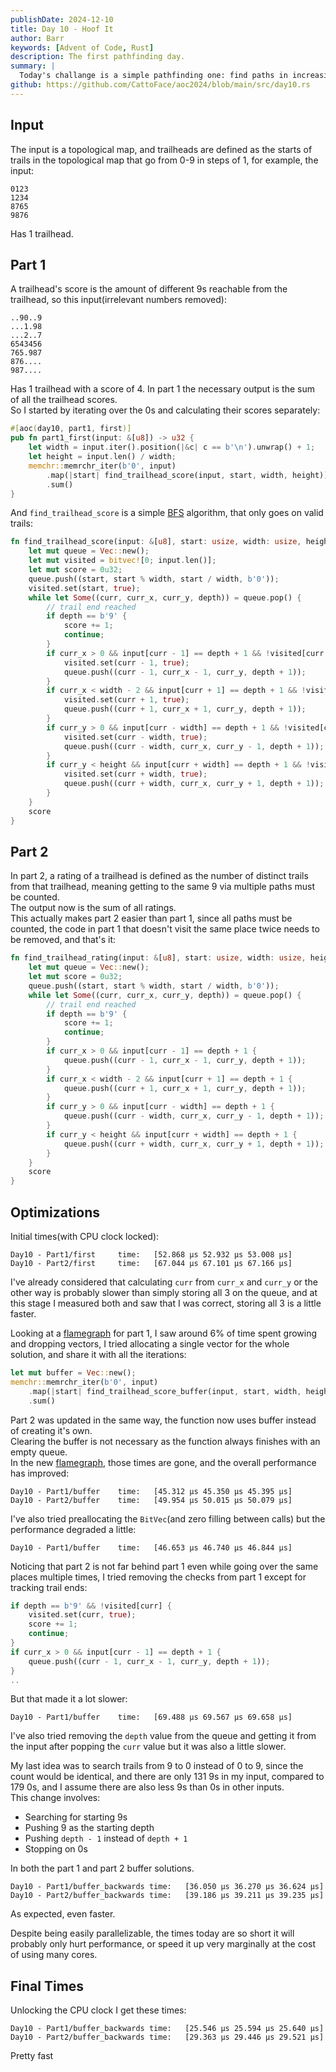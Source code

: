```yaml
---
publishDate: 2024-12-10
title: Day 10 - Hoof It
author: Barr
keywords: [Advent of Code, Rust]
description: The first pathfinding day.
summary: |
  Today's challange is a simple pathfinding one: find paths in increasing heights on a topological map.
github: https://github.com/CattoFace/aoc2024/blob/main/src/day10.rs
---
```

## Input
The input is a topological map, and trailheads are defined as the starts of trails in the topological map that go from 0-9 in steps of 1, for example, the input:
```
0123
1234
8765
9876
```
Has 1 trailhead.

## Part 1
A trailhead's score is the amount of different 9s reachable from the trailhead, so this input(irrelevant numbers removed):
```
..90..9
...1.98
...2..7
6543456
765.987
876....
987....

```
Has 1 trailhead with a score of 4.
In part 1 the necessary output is the sum of all the trailhead scores.  
So I started by iterating over the 0s and calculating their scores separately:
```rust
#[aoc(day10, part1, first)]
pub fn part1_first(input: &[u8]) -> u32 {
    let width = input.iter().position(|&c| c == b'\n').unwrap() + 1;
    let height = input.len() / width;
    memchr::memrchr_iter(b'0', input)
        .map(|start| find_trailhead_score(input, start, width, height))
        .sum()
}
```
And `find_trailhead_score` is a simple [BFS](https://en.wikipedia.org/wiki/Depth-first_search) algorithm, that only goes on valid trails:
```rust
fn find_trailhead_score(input: &[u8], start: usize, width: usize, height: usize) -> u32 {
    let mut queue = Vec::new();
    let mut visited = bitvec![0; input.len()];
    let mut score = 0u32;
    queue.push((start, start % width, start / width, b'0'));
    visited.set(start, true);
    while let Some((curr, curr_x, curr_y, depth)) = queue.pop() {
        // trail end reached
        if depth == b'9' {
            score += 1;
            continue;
        }
        if curr_x > 0 && input[curr - 1] == depth + 1 && !visited[curr - 1] {
            visited.set(curr - 1, true);
            queue.push((curr - 1, curr_x - 1, curr_y, depth + 1));
        }
        if curr_x < width - 2 && input[curr + 1] == depth + 1 && !visited[curr + 1] {
            visited.set(curr + 1, true);
            queue.push((curr + 1, curr_x + 1, curr_y, depth + 1));
        }
        if curr_y > 0 && input[curr - width] == depth + 1 && !visited[curr - width] {
            visited.set(curr - width, true);
            queue.push((curr - width, curr_x, curr_y - 1, depth + 1));
        }
        if curr_y < height && input[curr + width] == depth + 1 && !visited[curr + width] {
            visited.set(curr + width, true);
            queue.push((curr + width, curr_x, curr_y + 1, depth + 1));
        }
    }
    score
}
```

## Part 2
In part 2, a rating of a trailhead is defined as the number of distinct trails from that trailhead, meaning getting to the same 9 via multiple paths must be counted.  
The output now is the sum of all ratings.  
This actually makes part 2 easier than part 1, since all paths must be counted, the code in part 1 that doesn't visit the same place twice needs to be removed, and that's it:
```rust
fn find_trailhead_rating(input: &[u8], start: usize, width: usize, height: usize) -> u32 {
    let mut queue = Vec::new();
    let mut score = 0u32;
    queue.push((start, start % width, start / width, b'0'));
    while let Some((curr, curr_x, curr_y, depth)) = queue.pop() {
        // trail end reached
        if depth == b'9' {
            score += 1;
            continue;
        }
        if curr_x > 0 && input[curr - 1] == depth + 1 {
            queue.push((curr - 1, curr_x - 1, curr_y, depth + 1));
        }
        if curr_x < width - 2 && input[curr + 1] == depth + 1 {
            queue.push((curr + 1, curr_x + 1, curr_y, depth + 1));
        }
        if curr_y > 0 && input[curr - width] == depth + 1 {
            queue.push((curr - width, curr_x, curr_y - 1, depth + 1));
        }
        if curr_y < height && input[curr + width] == depth + 1 {
            queue.push((curr + width, curr_x, curr_y + 1, depth + 1));
        }
    }
    score
}
```

## Optimizations
Initial times(with CPU clock locked):
```
Day10 - Part1/first     time:   [52.868 µs 52.932 µs 53.008 µs]
Day10 - Part2/first     time:   [67.044 µs 67.101 µs 67.166 µs]
```
I've already considered that calculating `curr` from `curr_x` and `curr_y` or the other way is probably slower than simply storing all 3 on the queue, and at this stage I measured both and saw that I was correct, storing all 3 is a little faster.

Looking at a [flamegraph](flamegraph_before.svg) for part 1, I saw around 6% of time spent growing and dropping vectors, I tried allocating a single vector for the whole solution, and share it with all the iterations:
```rust
let mut buffer = Vec::new();
memchr::memrchr_iter(b'0', input)
    .map(|start| find_trailhead_score_buffer(input, start, width, height, &mut buffer))
    .sum()
```
Part 2 was updated in the same way, the function now uses buffer instead of creating it's own.  
Clearing the buffer is not necessary as the function always finishes with an empty queue.  
In the new [flamegraph](flamegraph_after.svg), those times are gone, and the overall performance has improved:
```
Day10 - Part1/buffer    time:   [45.312 µs 45.350 µs 45.395 µs]
Day10 - Part2/buffer    time:   [49.954 µs 50.015 µs 50.079 µs]
```
I've also tried preallocating the `BitVec`(and zero filling between calls) but the performance degraded a little:
```
Day10 - Part1/buffer    time:   [46.653 µs 46.740 µs 46.844 µs]
```
Noticing that part 2 is not far behind part 1 even while going over the same places multiple times, I tried removing the checks from part 1 except for tracking trail ends:
```rust
if depth == b'9' && !visited[curr] {
    visited.set(curr, true);
    score += 1;
    continue;
}
if curr_x > 0 && input[curr - 1] == depth + 1 {
    queue.push((curr - 1, curr_x - 1, curr_y, depth + 1));
}
..
```
But that made it a lot slower:
```
Day10 - Part1/buffer    time:   [69.488 µs 69.567 µs 69.658 µs]
```
I've also tried removing the `depth` value from the queue and getting it from the input after popping the `curr` value but it was also a little slower.  

My last idea was to search trails from 9 to 0 instead of 0 to 9, since the count would be identical, and there are only 131 9s in my input, compared to 179 0s, and I assume there are also less 9s than 0s in other inputs.  
This change involves:

- Searching for starting 9s
- Pushing 9 as the starting depth
- Pushing `depth - 1` instead of `depth + 1`
- Stopping on 0s

In both the part 1 and part 2 buffer solutions.  
```
Day10 - Part1/buffer_backwards time:   [36.050 µs 36.270 µs 36.624 µs]
Day10 - Part2/buffer_backwards time:   [39.186 µs 39.211 µs 39.235 µs]
```
As expected, even faster.

Despite being easily parallelizable, the times today are so short it will probably only hurt performance, or speed it up very marginally at the cost of using many cores.

## Final Times
Unlocking the CPU clock I get these times:
```
Day10 - Part1/buffer_backwards time:   [25.546 µs 25.594 µs 25.640 µs]
Day10 - Part2/buffer_backwards time:   [29.363 µs 29.446 µs 29.521 µs]
```
Pretty fast
